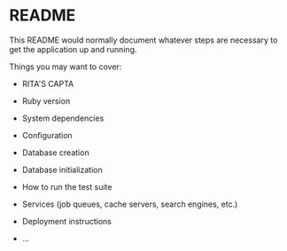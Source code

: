 # README

This README would normally document whatever steps are necessary to get the
application up and running.

Things you may want to cover:

* RITA'S CAPTA

* Ruby version

* System dependencies

* Configuration

* Database creation

* Database initialization

* How to run the test suite

* Services (job queues, cache servers, search engines, etc.)

* Deployment instructions

* ...
